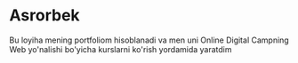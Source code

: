 # Asrorbek
Bu loyiha mening portfoliom hisoblanadi va men uni Online Digital Campning Web yo'nalishi bo'yicha kurslarni ko'rish yordamida yaratdim
